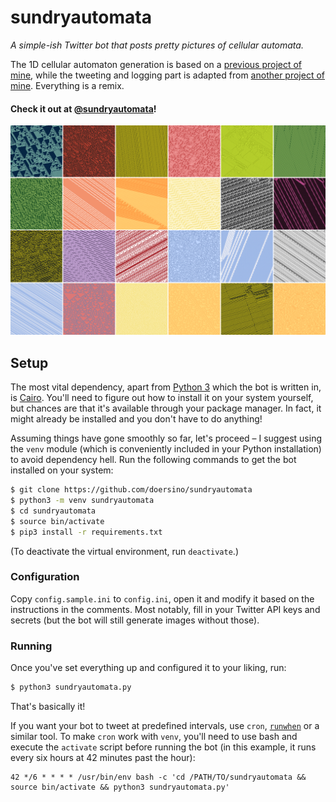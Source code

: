 # sundryautomata

*A simple-ish Twitter bot that posts pretty pictures of cellular automata.*

The 1D cellular automaton generation is based on a [previous project of mine](https://github.com/doersino/cellular-automata-posters/), while the tweeting and logging part is adapted from [another project of mine](https://github.com/doersino/aerialbot/). Everything is a remix.

#### Check it out at [@sundryautomata](https://twitter.com/sundryautomata)!

![](screenshot.png)


## Setup

The most vital dependency, apart from [Python 3](https://www.python.org) which the bot is written in, is [Cairo](https://www.cairographics.org). You'll need to figure out how to install it on your system yourself, but chances are that it's available through your package manager. In fact, it might already be installed and you don't have to do anything!

Assuming things have gone smoothly so far, let's proceed – I suggest using the `venv` module (which is conveniently included in your Python installation) to avoid dependency hell. Run the following commands to get the bot installed on your system:

```bash
$ git clone https://github.com/doersino/sundryautomata
$ python3 -m venv sundryautomata
$ cd sundryautomata
$ source bin/activate
$ pip3 install -r requirements.txt
```

(To deactivate the virtual environment, run `deactivate`.)


### Configuration

Copy `config.sample.ini` to `config.ini`, open it and modify it based on the instructions in the comments. Most notably, fill in your Twitter API keys and secrets (but the bot will still generate images without those).


### Running

Once you've set everything up and configured it to your liking, run:

```bash
$ python3 sundryautomata.py
```

That's basically it!

If you want your bot to tweet at predefined intervals, use `cron`, [`runwhen`](http://code.dogmap.org/runwhen/) or a similar tool. To make `cron` work with `venv`, you'll need to use bash and execute the `activate` script before running the bot (in this example, it runs every six hours at 42 minutes past the hour):

```
42 */6 * * * * /usr/bin/env bash -c 'cd /PATH/TO/sundryautomata && source bin/activate && python3 sundryautomata.py'
```
